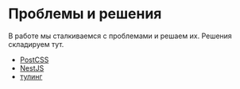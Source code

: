 # Проблемы и решения

В работе мы сталкиваемся с проблемами и решаем их. Решения складируем тут.

+ [PostCSS](./postcss)
+ [NestJS](./nestjs)
+ [тулинг](./tooling)